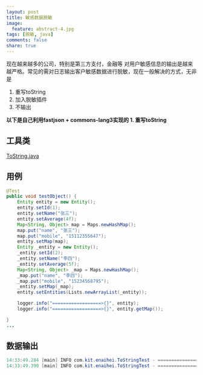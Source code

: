 ```yaml
---
layout: post
title: 敏感数据脱敏
image:
  feature: abstract-4.jpg
tags: [脱敏, java]
comments: false
share: true
---
```


现在越来越多的公司，特别是第三方支付，金融等 对用户敏感信息的输出是越来越严格。常见的需对日志输出客户敏感数据进行脱敏，现在一般解决的方式，无非是

1. 重写toString
2. 加入脱敏插件
3. 不输出

**以下是自己利用fastjson + commons-lang3实现的 1. 重写toString**

## 工具类
[ToString.java](https://github.com/enaihei/enaihei/blob/master/src/main/java/com/kit/enaihei/commons/ToString.java)

## 用例
```java
@Test
public void testObject() {
    Entity entity = new Entity();
    entity.setId(1);
    entity.setName("张三");
    entity.setAverage(4f);
    Map<String, Object> map = Maps.newHashMap();
    map.put("name", "张三");
    map.put("mobile", "15112355647");
    entity.setMap(map);
    Entity _entity = new Entity();
    _entity.setId(2);
    _entity.setName("李四");
    _entity.setAverage(5f);
    Map<String, Object> _map = Maps.newHashMap();
    _map.put("name", "李四");
    _map.put("mobile", "15234568795");
    _entity.setMap(_map);
    entity.setEntities(Lists.newArrayList(_entity));

    logger.info("==================>{}", entity);
    logger.info("==================>{}", entity.getMap());

}
...
```

## 数据输出
```java
14:33:49.284 [main] INFO com.kit.enaihei.ToStringTest - ==================>{name:"*三",id:1,map:{name:"*三",mobile:"151****5647"},average:4,entities:[{name:"*四",id:2,map:{name:"*四",mobile:"152****8795"},average:5,entities:[]}]}
14:33:49.390 [main] INFO com.kit.enaihei.ToStringTest - ==================>{name=张三, mobile=15112355647}
```

